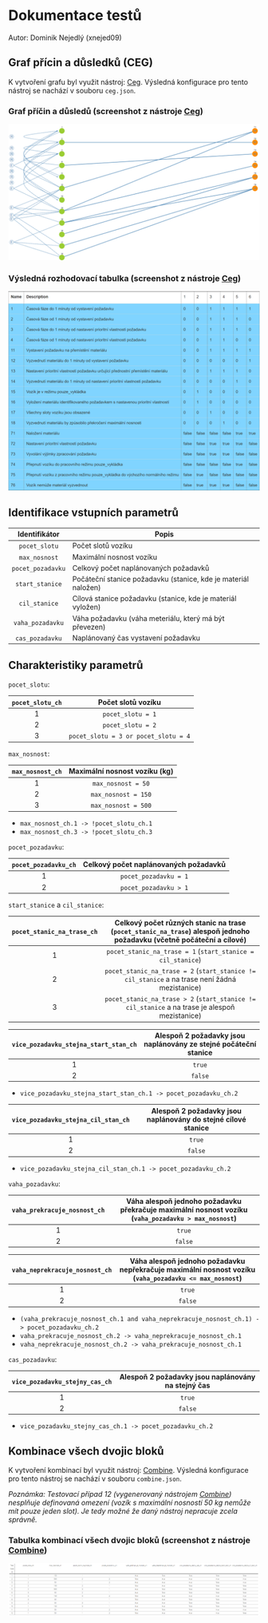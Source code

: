 # Dokumentace testů

Autor: Dominik Nejedlý (xnejed09)

## Graf přícin a důsledků (CEG)

K vytvoření grafu byl využit nástroj: [Ceg](http://ceg.testos.org/). Výsledná konfigurace pro tento nástroj se nachází v souboru `ceg.json`.

### Graf příčin a důsledů (screenshot z nástroje [Ceg](http://ceg.testos.org/))

![Graf příčin a důsledků (CEG)](ceg-graph.png "Graf příčin a důsledků (CEG)")

### Výsledná rozhodovací tabulka (screenshot z nástroje [Ceg](http://ceg.testos.org/))

![Výsledná rozhodovací tabulka](ceg-table.png "Výsledná rozhodovací tabulka")

## Identifikace vstupních parametrů

| Identifikátor     | Popis                                                          |
| :---------------: | -------------------------------------------------------------- |
| `pocet_slotu`     | Počet slotů vozíku                                             |
| `max_nosnost`     | Maximální nosnost vozíku                                       |
| `pocet_pozadavku` | Celkový počet naplánovaných požadavků                          |
| `start_stanice`   | Počáteční stanice požadavku (stanice, kde je materiál naložen) |
| `cil_stanice`     | Cílová stanice požadavku (stanice, kde je materiál vyložen)    |
| `vaha_pozadavku`  | Váha požadavku (váha meteriálu, který má být převezen)         |
| `cas_pozadavku`   | Naplánovaný čas vystavení požadavku                            |

## Charakteristiky parametrů

`pocet_slotu`:

| `pocet_slotu_ch` | Počet slotů vozíku                   |
| :--------------: | :----------------------------------: |
| 1                | `pocet_slotu = 1`                    |
| 2                | `pocet_slotu = 2`                    |
| 3                | `pocet_slotu = 3 or pocet_slotu = 4` |

`max_nosnost`:

| `max_nosnost_ch` | Maximální nosnost vozíku (kg) |
| :--------------: | :---------------------------: |
| 1                | `max_nosnost = 50`            |
| 2                | `max_nosnost = 150`           |
| 3                | `max_nosnost = 500`           |

- `max_nosnost_ch.1 -> !pocet_slotu_ch.1`
- `max_nosnost_ch.3 -> !pocet_slotu_ch.3`

`pocet_pozadavku`:

| `pocet_pozadavku_ch` | Celkový počet naplánovaných požadavků |
| :------------------: | :-----------------------------------: |
| 1                    | `pocet_pozadavku = 1`                 |
| 2                    | `pocet_pozadavku > 1`                 |

`start_stanice` a `cil_stanice`:

| `pocet_stanic_na_trase_ch` | Celkový počet různých stanic na trase (`pocet_stanic_na_trase`) alespoň jednoho požadavku (včetně počáteční a cílové) |
| :------------------------: | :-------------------------------------------------------------------------------------------------------------------: |
| 1                          | `pocet_stanic_na_trase = 1` (`start_stanice = cil_stanice`)                                                           |
| 2                          | `pocet_stanic_na_trase = 2` (`start_stanice != cil_stanice` a na trase není žádná mezistanice)                        |
| 3                          | `pocet_stanic_na_trase > 2` (`start_stanice != cil_stanice` a na trase je alespoň mezistanice)                        |

| `vice_pozadavku_stejna_start_stan_ch` | Alespoň 2 požadavky jsou naplánovány ze stejné počáteční stanice |
| :-----------------------------------: | :--------------------------------------------------------------: |
| 1                                     | `true`                                                           |
| 2                                     | `false`                                                          |

- `vice_pozadavku_stejna_start_stan_ch.1 -> pocet_pozadavku_ch.2`

| `vice_pozadavku_stejna_cil_stan_ch` | Alespoň 2 požadavky jsou naplánovány do stejné cílové stanice |
| :---------------------------------: | :-----------------------------------------------------------: |
| 1                                   | `true`                                                        |
| 2                                   | `false`                                                       |

- `vice_pozadavku_stejna_cil_stan_ch.1 -> pocet_pozadavku_ch.2`

`vaha_pozadavku`:

| `vaha_prekracuje_nosnost_ch` | Váha alespoň jednoho požadavku překračuje maximální nosnost vozíku (`vaha_pozadavku > max_nosnost`) |
| :--------------------------: | :-------------------------------------------------------------------------------------------------: |
| 1                            | `true`                                                                                              |
| 2                            | `false`                                                                                             |

| `vaha_neprekracuje_nosnost_ch` | Váha alespoň jednoho požadavku nepřekračuje maximální nosnost vozíku (`vaha_pozadavku <= max_nosnost`) |
| :----------------------------: | :----------------------------------------------------------------------------------------------------: |
| 1                              | `true`                                                                                                 |
| 2                              | `false`                                                                                                |

- `(vaha_prekracuje_nosnost_ch.1 and vaha_neprekracuje_nosnost_ch.1) -> pocet_pozadavku_ch.2`
- `vaha_prekracuje_nosnost_ch.2 -> vaha_neprekracuje_nosnost_ch.1`
- `vaha_neprekracuje_nosnost_ch.2 -> vaha_prekracuje_nosnost_ch.1`

`cas_pozadavku`:

| `vice_pozadavku_stejny_cas_ch` | Alespoň 2 požadavky jsou naplánovány na stejný čas |
| :----------------------------: | :------------------------------------------------: |
| 1                              | `true`                                             |
| 2                              | `false`                                            |

- `vice_pozadavku_stejny_cas_ch.1 -> pocet_pozadavku_ch.2`

## Kombinace všech dvojic bloků

K vytvoření kombinací byl využit nástroj: [Combine](https://combine.testos.org/). Výsledná konfigurace pro tento nástroj se nachází v souboru `combine.json`.

*Poznámka: Testovací případ 12 (vygenerovaný nástrojem [Combine](https://combine.testos.org/)) nesplňuje definovaná omezení (vozík s maximální nosností 50 kg nemůže mít pouze jeden slot). Je tedy možné že daný nástroj nepracuje zcela správně.*

### Tabulka kombinací všech dvojic bloků (screenshot z nástroje [Combine](https://combine.testos.org/))

![Výsledná tabulka kombinací všech dvojic bloků](combine-table.png "Výsledná tabulka kombinací všech dvojic bloků")
